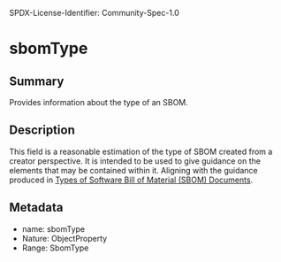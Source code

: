 SPDX-License-Identifier: Community-Spec-1.0

# sbomType

## Summary

Provides information about the type of an SBOM. 

## Description

This field is a reasonable estimation of the type of SBOM created from a creator perspective.
It is intended to be used to give guidance on the elements that may be contained within it.
Aligning with the guidance produced in [Types of Software Bill of Material (SBOM) Documents](https://www.cisa.gov/sites/default/files/2023-04/sbom-types-document-508c.pdf).

## Metadata

- name: sbomType
- Nature: ObjectProperty
- Range: SbomType
